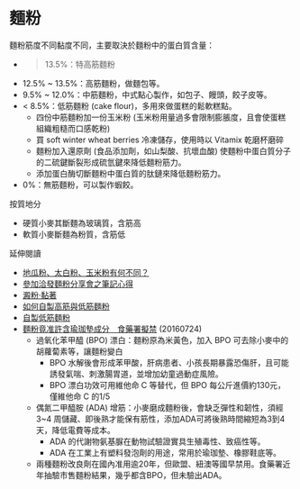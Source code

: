 # 麵粉

麵粉筋度不同黏度不同，主要取決於麵粉中的蛋白質含量：
* > 13.5%：特高筋麵粉
* 12.5% ~ 13.5%：高筋麵粉，做麵包等。
* 9.5% ~ 12.0%：中筋麵粉，中式點心製作，如包子、饅頭，餃子皮等。
* < 8.5%：低筋麵粉 (cake flour)，多用來做蛋糕的鬆軟糕點。
	* 四份中筋麵粉加一份玉米粉 (玉米粉用量過多會限制膨脹度，且會使蛋糕組織粗糙而口感乾粉)
	* 買 soft winter wheat berries 冷凍儲存，使用時以 Vitamix 乾磨杯磨碎
	* 麵粉加入還原劑 (食品添加劑，如山梨酸、抗壞血酸) 使麵粉中蛋白質分子的二硫鍵斷裂形成硫氫鍵來降低麵粉筋力。
	* 添加蛋白酶切斷麵粉中蛋白質的肽鏈來降低麵粉筋力。
* 0%：無筋麵粉，可以製作蝦餃。

按質地分
* 硬質小麥其斷麵為玻璃質，含筋高
* 軟質小麥斷麵為粉質，含筋低

延伸閱讀
* [地瓜粉、太白粉、玉米粉有何不同？](http://blog.xuite.net/lohas3638/twblog/137371110)
* [參加洽發麵粉分享會之筆記心得](http://rev168.blogspot.tw/2015/03/blog-post_19.html)
* [澱粉‧黏著](http://portal2.ntua.edu.tw/~d09/download/檔案研習活動/台大檔案管理裱褙修護研習講義/檔案修護概念論述/澱粉.pdf)
* [如何自製高筋與低筋麵粉](http://bigkitty.pixnet.net/blog/post/38462833)
* [自製低筋麵粉](https://icook.tw/recipes/92385)
* [麵粉竟准許含瑜珈墊成分　食藥署擬禁](http://www.appledaily.com.tw/realtimenews/article/new/20160724/914143/) (20160724)
	* 過氧化苯甲醯 (BPO) 漂白：麵粉原為米黃色，加入 BPO 可去除小麥中的胡蘿蔔素等，讓麵粉變白
		* BPO 水解後會形成苯甲酸，肝病患者、小孩長期暴露恐傷肝，且可能誘發氣喘、刺激腸胃道，並增加幼童過動症風險。
		* BPO 漂白功效可用維他命 C 等替代，但 BPO 每公斤進價約130元，僅維他命 C 的1/5
	* 偶氮二甲醯胺 (ADA) 增筋：小麥磨成麵粉後，會缺乏彈性和韌性，須經 3~4 周儲藏、即後熟才能保有筋性，添加ADA可將後熟時間縮短為3到4天，降低電費等成本。
		* ADA 的代謝物氨基脲在動物試驗證實具生殖毒性、致癌性等。
		* ADA 在工業上有塑料發泡劑的用途，常用於瑜珈墊、橡膠鞋底等。
	* 兩種麵粉改良劑在國內准用逾20年，但歐盟、紐澳等國早禁用。食藥署近年抽驗巿售麵粉結果，幾乎都含BPO，但未驗出ADA。
